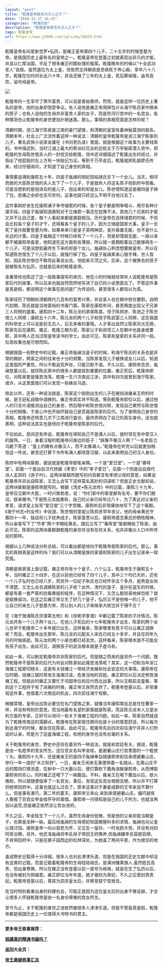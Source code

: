 ```yaml
---
layout: "post"
title: "乾隆皇帝是否为汉人之子？"
date: "2018-12-17 16:15"
categories: "明清历史"
description: "乾隆皇帝是否为汉人之子？"
tags: 乾隆皇帝
url: https://www.y5000.com/zgls/mq/20639.html
---
```






乾隆皇帝名叫爱新觉罗•弘历，是雍正皇帝第四个儿子，二十五岁的时候登基为帝。是我国历史上最有名的皇帝之一。乾隆皇帝在登基之初就表现出非凡的才能，并且以仁厚治国，平反了很多雍正时期处理的冤案。乾隆晚年的时候以“十全武功老人”自居。虽然退位为太上皇，但依然主持朝政直至病死于养心殿，享年八十八岁。乾隆在位时间长达六十年，并且还做了三年的太上皇，死后葬裕陵，庙号高宗，谥号纯皇帝。

![](https://img.y5000.com/uploads/allimg/170502/11-1F5021G554S2.jpg)

乾隆帝的一生享尽了荣华富贵，可以说是善始善终。然而，就是这样一位历史上著名的皇帝，他的出身却饱受争议。有人说他是雍正帝用掉包计从海宁陈氏家中换来的孩子；也有人说他的生母并非富贵人家的女子，而是热河行宫中的一名宫女。各种猜测也让乾隆帝的身世更加扑朔迷离。那么，事情的真相究竟是怎样的呢？

清朝时期，浙江海宁陈家是江南的豪门望族，和清朝的皇室有着神秘莫测的联系。清朝末年，社会上广泛流传着这样一种说法：清朝的皇帝乾隆帝是浙江海宁陈家的儿子。著名武侠小说家金庸在《书剑恩仇录》里面，就是根据这个故事为主要线索的。书中描述到，当时江湖上最大的帮派红花会的总舵主于万亭秘密潜入宫中，把乾隆的生母陈世倌夫人的一封信交给乾隆，信中还详细描述了乾隆出生的经过，并指出了他屁股的左上方有一块胎记为证。等到于万亭走后，乾隆就把乳娘廖氏传来，经过仔细询问，才知道了自己身世的真相。

事情要追溯到康熙五十年，四皇子胤禛的侧妃钮祜禄氏生下一个女儿。当天，相邻而居的大臣陈世倌的夫人生下了一个儿子，于是就命人将这名孩子抱到府中观看。可是没想到的是抱进去的是儿子，抱出来的却是女儿。陈世倌知道这是被四皇子掉了包，悲痛之余却也无可奈何。这事也就只好这么不明不白地过去了。

这件事刚好发生在康熙诸子争夺储君的时候，各个皇子都是明争暗斗，用尽各种计谋手段。四皇子胤镇知道康熙对于立储君一事还在犹豫不决，其他几个兄弟的才能又并不比自己差，每个人看起来都是旗鼓相当。历代皇帝在选择储君的时候，不但会比较各个皇子的才干，还得看各个皇子的儿子，因为立储是国家大事，皇子一旦死了皇孙就要登基为帝。如果单单只是皇子英明神武，皇孙昏庸无能，也不是什么长远的计策。四皇子胤稹这个时候已经有了一个儿子，但是却懦弱无能，一直以来都不被康熙帝喜爱，他知道在这方面有些薄弱，所以就一直期盼着自己能够再生一个儿子。可是没想到最终生下来的却是个女儿。胤禛处心积虑想要做皇帝，所以在知道陈世倌生了个儿子以后，就强行掉了包。四皇子胤禛素来心狠手辣，世人皆知，因此陈世倌也不敢将此事说出去，怕招来灭顶之灾。后来，这个被换去的孩子就被取名为弘历，也就是后来的乾隆皇帝。

金庸曾经也陈述了这一段故事描写的来历，他在小的时候就经常听人说乾隆帝是陈家后代的故事，所以后来也就自然而然地写进了自已的小说里面去了。不管这件事是真是假，都说明这个故事在民间是广为传说的，甚至很多人都信以为真。

陈家经历了明朝和清朝两代几百年的富贵兴荣，并且家人也在朝中担任要职。自明代初期，陈氏就是当地富裕的书香门第。陈家在康熙年间，甚至两度出现父子兄弟三人同榜的盛事。康熙四十二年，陈元龙的弟弟陈嵩、侄子陈邦彦、陈诜之子陈世倌三人同榜；康熙五十六年，陈元龙的两个儿子和侄子陈武婴三人同榜，这在我国的科举史上可以说是前无古人，后无来者的事情。人才辈出自然让陈家风光无限，陈家先后在康熙、雍正、乾隆三朝为官。陈家父子和叔侄三人在朝中也是身居要职，其中两人还当过陪皇帝读书的学士。由此可见，陈家和皇家的关系非同一般，位高权重也是可想而知。

根据我国一些野史中的记载，雍正帝胤禛当皇子的时候，和海宁陈氏的关系也是非常的微妙，两家之间的往来也十分的频繁。当陈家发现儿子被换成女儿以后，知道这里面的严重性，所以不敢追究声张，只能沉默不语。不久以后，康熙帝去世，胤禛登基以后，就将陈氏家中的很多人都提拔到重要的位置。雍正死后，乾隆帝即位，对陈家更是隆恩浩荡。乾隆一生六次南巡江浙，其中有四次就曾到海宁陈家。或许，从这里面我们可以发现一些蛛丝马迹。

除此以外，还有一种说法就是，陈家这个刚刚出生的儿子在被抱进雍亲王府的时候，是王妃私自暗中调换的。雍正帝其实并不知道。等到乾隆帝即位以后，通过他人的只言片语推测出自己的身世，然后暗中和陈世倌对照，发现自己果然与陈世倌十分的相像，于是心中也开始怀疑自己是否就是陈家的后代。为了查明自己身世的真相，乾隆帝还特意几次下江南进行査访，最终弄明白了自己的真实身份。这也就表明，这种说法其实也是倾向于乾隆帝是陈家的后代。

不仅如此，民间还有传说，乾隆帝在得知自己不是满人以后，就时常在宫中穿汉人的服饰。一日，身着汉服的乾隆帝问身边的臣子：“朕像不像汉人啊？”一名老臣立马跪下答道：“皇上的确有点像汉人，而不太像满人。”乾隆帝在听完以后就更加相信这一传说，甚至还打算下令所有满人都改穿汉服，以此来表明自己的汉人身份。

陈府中有两块匾额，据说就是乾隆帝御笔亲赐。一个是“爱日堂”，一个是“春晖堂”。前面一个是出自汉代扬雄《孝至》中的“孝子爱日”，后面一个则是出自唐代诗人孟郊的《游子吟》，这两块匾额所题写的内容都含有孝顺父母的意思，如果说乾隆帝并非出自陈家，又怎么会写下这样莫名其妙的词语呢？但是正史文献却说，这两块匾额是康熙帝题写的。根据《清史•陈元龙传》中的记载，康熙三十九年，皇帝召见朝中大臣，一时兴致勃发，说：“你们家中的客堂都有名号，要不你们题词，朕来賜书。”于是陈元龙就奏称，自己的父亲已经年过八十，为了表达对父亲的孝意，请求皇上拟写“爱日堂”三个字赏賜，康熙听后非常痛快地写下了这个匾额。《海宁州志•列女传》中说道，陈世倌的堂袓父陈邦彦早年丧父，他的母亲黄氏守寡四十一年，独自将儿子抚养成才。陈家富贵以后，康熙帝感念黄氏的牺牲精神，所以亲笔写下了“节孝”两个字赐给黄氐，随后又写了“春晖堂”匾额赐给了陈家。由此可见，陈家的这两块匾额跟乾隆的身世并没有任何关系，也并非像众人口中所传说的那样。

根据以上几种说法分析总结，可以看出都是倾向于乾隆帝是陈家的后代。那么，事实的真相真是这样的吗？我们可以从清朝皇族的家谱和陈家的儿子出生记录来一探究竟。

清朝皇族家谱上面记载，雍正帝共有十个皇子、六个公主，乾隆帝生于康熙五十年，当时雍正三十四岁。在这以前他已经有了四个儿子，其中三个均已夭折，还有一个儿子弘时也已经八岁，而另外一位妃子耿氏也已经怀孕五个多月，是男是女尚不清楚，又怎么会去调换陈家的儿子呢？此外，清代的皇子、皇孙在诞生的时候，都是有着一套严密的验看奏报的程序，在这种情况下，又怎么能轻易地掉包呢？就是偷换成功，在这之后雍正帝又生了好几个皇子，弘历又不是他唯一的儿子，他不让自己的亲生儿子登基为帝，而让别人的儿子来继承大统岂非于理不合？

在《海宁渤海陈氏宗谱第五修》和《徐乾学家谱》中都记载了陈家的子孙情况。陈元龙共有一个儿子两个女儿，在他儿子死后的十七年乾隆帝才出生，陈家的两个女儿也早于乾隆帝二十多年就已出生，这样看来，陈家哪里有孩子可以让雍正调换呢？而且，乾隆帝出生那年，陈元龙的元配夫人宋氏已经五十多岁，并且在同年九月的时候病逝。陈元龙的两个小妾也都已经去世。这样看来，陈家根本就不可能会有孩子出生。由此可见，调换孩子的说法根本就是子虚乌有。

如此一来，可以断定乾隆帝并非陈家的后代。但是随之而来的是另外一个问题，既然乾隆帝不是陈家的后代为何会对陈家如此隆恩浩荡呢？其实，这一切和当年浙江海塘工程密切相关，这是有关钱塘江一带经济发展和社会安定的大事情。康熙帝在位时期，钱塘江就时常发生海潮泛滥，危害当地的百姓。雍正即位以后决定修筑海塘工程，但是此时雍正又要忙于巩固帝位和应付西北战事，所以无暇前去査看，等到这个工程终于有了进展的时候，雍正帝又突然去世了。乾隆帝登基以后，非常重视这件事，他借着六次南巡的机会，四次前往海宁视察。

根据常理，皇帝出巡势必要住在名门望族之家，就像当年康熙南巡总是住在曹家一样，并没有特别的意思。而当地最有名望的家族就是陈家。而且陈元龙本人又是水利方面的专家，正好可以询问一些关于海塘工程的问题。如此一来，陈家自然就成为了乾隆帝南巡的落脚点。乾隆帝在陈家居住期间也是十分的惬意舒适，所以每次到达海宁的时候，都会住在陈家。由此可见，乾隆帝先后四次前往海宁并非人们所说的认亲，而是为了巡査海塘工程，和他的身世也没有丝毫的关系。

关于乾隆帝的身世，野史中还存在着另外一种说法，就是和宫廷有关。据说，乾隆是由一名姓李的宫女所生。这位宫女名叫李金桂，是避暑山庄行宫里面的一个粗使丫头。康熙四十九年，还是雍亲王的皇四子胤禛奉旨随康熙帝前往承德避暑山庄，举行一年一度的“木兰秋狩”。一日，雍亲王闲来无事便带着一名随从，在离山庄不远的围场打猎消遣，在射中一只大鹿以后，便打算砍下鹿角进献康熙帝，从而博取康熙帝的欢心。同时雍正还喝下了一碗鹿血。不料，雍亲王在喝下鹿血以后，欲火难耐，所以就随便临幸了一名宫女。事后，发现这名宫女相貌丑陋，所以并不打算将她带回府中。这事也就这么过去了。原本这事对于妻妾成群的王爷来说不算什么，但是事有凑巧，第二年的夏天，康熙帝又率众.来到承德避暑山庄，偏巧就有人奏报了丑宫女李金桂怀孕的事情。康熙帝一问得知是自己的儿子所为，也就没再加以追究,但是雍正依然没让宫女进府。

不久之后，李金桂生下一个儿子。虽然生母身份低微，但是他的父亲却是当朝皇子，也算是龙种一脉。最后经胤禛的生母德妃和国舅隆科多的求情，胤禛也向父皇认错讨饶。康熙皇帝一向以慈悲为怀，又见生一皇孙，一时龙颜大悦，并没有对四阿哥治罪。另外，他还准胤禛将李氐母子带回王府赡养,但胤禛嫌李氏容貌丑陋，不肯带回府中，只是在狮子园西边的松林深处，为她盖了两间平房，作为居住的地方。

虽说野史记载得十分详细，很多人也对此津津乐道，但是在我国的正史文献中却没有这类的记载。而是记载着乾隆帝的生母钮祜禄氏，是满洲镶黄旗人.虽然姓氏高贵，但出身寒微，所以在雍正没有登基以前一直号为格格，就是在生了弘历以后，也没有被封为侧福晋。雍正即位当年年底，她才被封为熹妃，不久之后晋封熹贵妃。乾隆帝登基以后，尊其为崇庆皇太后，并移至慈宁宫居住。

在当时特别看重出身的封建社会，可能正是因为这位皇太后的出身不够显赫，才会让很多人怀疑乾隆帝是由一名身份卑微的宫女所生。

至今为止，关于乾隆的身世之谜依然被很多人津津乐道。但是不管是真是假，乾隆帝都是我国历史上一位值得大书特书的君主。

* * *

**更多帝王轶事推荐：**

[**慈禧真的精通书画吗？**](https://www.y5000.com/zgls/mq/20640.html)

**返回大全页：**

**[帝王悬疑轶事汇总](https://www.y5000.com/zgls/20642.html)**
